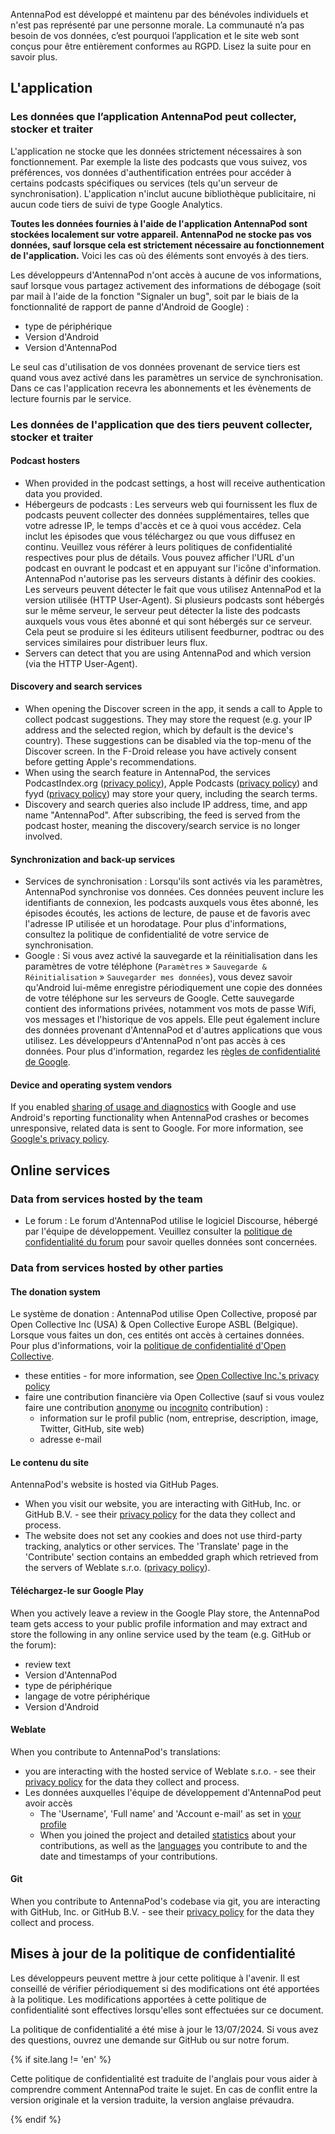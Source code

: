AntennaPod est développé et maintenu par des bénévoles individuels et n'est pas représenté par une personne morale. La communauté n’a pas besoin de vos données, c’est pourquoi l’application et le site web sont conçus pour être entièrement conformes au RGPD. Lisez la suite pour en savoir plus.

## L'application

### Les données que l’application AntennaPod peut collecter, stocker et traiter

L'application ne stocke que les données strictement nécessaires à son fonctionnement. Par exemple la liste des podcasts que vous suivez, vos préférences, vos données d'authentification entrées pour accéder à certains podcasts spécifiques ou services (tels qu'un serveur de synchronisation). L'application n'inclut aucune bibliothèque publicitaire, ni aucun code tiers de suivi de type Google Analytics.

**Toutes les données fournies à l'aide de l'application AntennaPod sont stockées localement sur votre appareil. AntennaPod ne stocke pas vos données, sauf lorsque cela est strictement nécessaire au fonctionnement de l'application.** Voici les cas où des éléments sont envoyés à des tiers.

Les développeurs d'AntennaPod n'ont accès à aucune de vos informations, sauf lorsque vous partagez activement des informations de débogage (soit par mail à l'aide de la fonction "Signaler un bug", soit par le biais de la fonctionnalité de rapport de panne d'Android de Google) :

- type de périphérique
- Version d'Android
- Version d'AntennaPod

Le seul cas d'utilisation de vos données provenant de service tiers est quand vous avez activé dans les paramètres un service de synchronisation. Dans ce cas l'application recevra les abonnements et les évènements de lecture fournis par le service.

### Les données de l'application que des tiers peuvent collecter, stocker et traiter

#### Podcast hosters

- When provided in the podcast settings, a host will receive authentication data you provided.
- Hébergeurs de podcasts : Les serveurs web qui fournissent les flux de podcasts peuvent collecter des données supplémentaires, telles que votre adresse IP, le temps d'accès et ce à quoi vous accédez. Cela inclut les épisodes que vous téléchargez ou que vous diffusez en continu. Veuillez vous référer à leurs politiques de confidentialité respectives pour plus de détails. Vous pouvez afficher l'URL d'un podcast en ouvrant le podcast et en appuyant sur l'icône d'information. AntennaPod n'autorise pas les serveurs distants à définir des cookies. Les serveurs peuvent détecter le fait que vous utilisez AntennaPod et la version utilisée (HTTP User-Agent). Si plusieurs podcasts sont hébergés sur le même serveur, le serveur peut détecter la liste des podcasts auxquels vous vous êtes abonné et qui sont hébergés sur ce serveur. Cela peut se produire si les éditeurs utilisent feedburner, podtrac ou des services similaires pour distribuer leurs flux.
- Servers can detect that you are using AntennaPod and which version (via the HTTP User-Agent).

#### Discovery and search services

- When opening the Discover screen in the app, it sends a call to Apple to collect podcast suggestions. They may store the request (e.g. your IP address and the selected region, which by default is the device's country). These suggestions can be disabled via the top-menu of the Discover screen. In the F-Droid release you have actively consent before getting Apple's recommendations.
- When using the search feature in AntennaPod, the services PodcastIndex.org ([privacy policy](https://github.com/Podcastindex-org/legal/blob/main/PrivacyPolicy.md)), Apple Podcasts ([privacy policy](https://www.apple.com/legal/privacy/en-ww/)) and fyyd ([privacy policy](https://fyyd.de/privacy)) may store your query, including the search terms.
- Discovery and search queries also include IP address, time, and app name "AntennaPod". After subscribing, the feed is served from the podcast hoster, meaning the discovery/search service is no longer involved.

#### Synchronization and back-up services

- Services de synchronisation : Lorsqu'ils sont activés via les paramètres, AntennaPod synchronise vos données. Ces données peuvent inclure les identifiants de connexion, les podcasts auxquels vous êtes abonné, les épisodes écoutés, les actions de lecture, de pause et de favoris avec l'adresse IP utilisée et un horodatage. Pour plus d'informations, consultez la politique de confidentialité de votre service de synchronisation.
- Google : Si vous avez activé la sauvegarde et la réinitialisation dans les paramètres de votre téléphone (`Paramètres` » `Sauvegarde & Réinitialisation` » `Sauvegarder mes données`), vous devez savoir qu'Android lui-même enregistre périodiquement une copie des données de votre téléphone sur les serveurs de Google. Cette sauvegarde contient des informations privées, notamment vos mots de passe Wifi, vos messages et l'historique de vos appels. Elle peut également inclure des données provenant d'AntennaPod et d'autres applications que vous utilisez. Les développeurs d'AntennaPod n'ont pas accès à ces données. Pour plus d'information, regardez les [règles de confidentialité de Google](https://policies.google.com).

#### Device and operating system vendors

If you enabled [sharing of usage and diagnostics](https://support.google.com/accounts/answer/6078260) with Google and use Android's reporting functionality when AntennaPod crashes or becomes unresponsive, related data is sent to Google. For more information, see [Google's privacy policy](https://policies.google.com).

## Online services

### Data from services hosted by the team

- Le forum : Le forum d'AntennaPod utilise le logiciel Discourse, hébergé par l'équipe de développement. Veuillez consulter la [politique de confidentialité du forum](https://forum.antennapod.org/privacy) pour savoir quelles données sont concernées.

### Data from services hosted by other parties

#### The donation system

Le système de donation : AntennaPod utilise Open Collective, proposé par Open Collective Inc (USA) & Open Collective Europe ASBL (Belgique). Lorsque vous faites un don, ces entités ont accès à certaines données. Pour plus d'informations, voir la [politique de confidentialité d'Open Collective](https://opencollective.com/privacypolicy).

- these entities - for more information, see [Open Collective Inc.'s privacy policy](https://opencollective.com/privacypolicy)
- faire une contribution financière via Open Collective (sauf si vous voulez faire une contribution [anonyme](https://docs.opencollective.com/help/financial-contributors/payments#contributing-as-a-guest) ou [incognito](https://docs.opencollective.com/help/financial-contributors/payments#select-a-contributor) contribution) :
   - information sur le profil public (nom, entreprise, description, image, Twitter, GitHub, site web)
   - adresse e-mail

#### Le contenu du site

AntennaPod's website is hosted via GitHub Pages.

- When you visit our website, you are interacting with GitHub, Inc. or GitHub B.V. - see their [privacy policy](https://docs.github.com/en/site-policy/privacy-policies/github-general-privacy-statement) for the data they collect and process.
- The website does not set any cookies and does not use third-party tracking, analytics or other services. The 'Translate' page in the 'Contribute' section contains an embedded graph which retrieved from the servers of Weblate s.r.o. ([privacy policy](https://weblate.org/en-gb/privacy/)).

#### Téléchargez-le sur Google Play

When you actively leave a review in the Google Play store, the AntennaPod team gets access to your public profile information and may extract and store the following in any online service used by the team (e.g. GitHub or the forum):

- review text
- Version d'AntennaPod
- type de périphérique
- langage de votre périphérique
- Version d'Android

#### Weblate

When you contribute to AntennaPod's translations:

- you are interacting with the hosted service of Weblate s.r.o. - see their [privacy policy](https://weblate.org/en-gb/privacy/) for the data they collect and process.
- Les données auxquelles l'équipe de développement d'AntennaPod peut avoir accès
   - The 'Username', 'Full name' and 'Account e-mail' as set in [your profile](https://hosted.weblate.org/accounts/profile/#account)
   - When you joined the project and detailed [statistics](https://docs.weblate.org/en/latest/devel/reporting.html#stats) about your contributions, as well as the [languages](https://docs.weblate.org/en/latest/devel/reporting.html#credits) you contribute to and the date and timestamps of your contributions.

#### Git

When you contribute to AntennaPod's codebase via git, you are interacting with GitHub, Inc. or GitHub B.V. - see their [privacy policy](https://docs.github.com/en/site-policy/privacy-policies/github-general-privacy-statement) for the data they collect and process.

## Mises à jour de la politique de confidentialité

Les développeurs peuvent mettre à jour cette politique à l'avenir. Il est conseillé de vérifier périodiquement si des modifications ont été apportées à la politique. Les modifications apportées à cette politique de confidentialité sont effectives lorsqu'elles sont effectuées sur ce document.

La politique de confidentialité a été mise à jour le 13/07/2024. Si vous avez des questions, ouvrez une demande sur GitHub ou sur notre forum.

{% if site.lang != 'en' %}

Cette politique de confidentialité est traduite de l'anglais pour vous aider à comprendre comment AntennaPod traite le sujet. En cas de conflit entre la version originale et la version traduite, la version anglaise prévaudra.

{% endif %}
